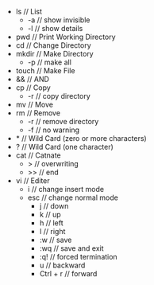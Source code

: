 
- ls		 // List
  - -a   	  // show invisible
  - -l  	  // show details
- pwd   	 // Print Working Directory 
- cd    	 // Change Directory
- mkdir 	 // Make Directory
  - -p     	  // make all
- touch 	 // Make File
- &&    	 // AND
- cp    	 // Copy
  - -r   	  // copy directory
- mv    	 // Move
- rm    	 // Remove
  - -r   	  // remove directory
  - -f   	  // no warning
- &#042;     	 // Wild Card (zero or more characters)
- ?     	 // Wild Card (one character)
- cat   	 // Catnate
  - &#062;   	  // overwriting
  - &#062;&#062;  	  // end
- vi    	 // Editer
  - i    	  // change insert mode
  - esc 	  // change normal mode
    - j  	   // down
    - k 	   // up
    - h  	   // left
    - l 	   // right
    - :w 	   // save
    - :wq	   // save and exit
    - :q! 	   // forced termination
    - u   	   // backward
    - Ctrl + r	   // forward
